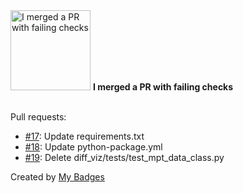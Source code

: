 <img src="https://my-badges.github.io/my-badges/this-is-fine.png" alt="I merged a PR with failing checks" title="I merged a PR with failing checks" width="128">
<strong>I merged a PR with failing checks</strong>
<br><br>

Pull requests:

- <a href="https://github.com/Nance-Lab/diff_visualizer/pull/17">#17</a>: Update requirements.txt
- <a href="https://github.com/Nance-Lab/diff_visualizer/pull/18">#18</a>: Update python-package.yml
- <a href="https://github.com/Nance-Lab/diff_visualizer/pull/19">#19</a>: Delete diff_viz/tests/test_mpt_data_class.py


Created by <a href="https://github.com/my-badges/my-badges">My Badges</a>
